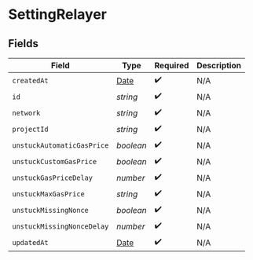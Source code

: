 # SettingRelayer


## Fields

| Field                                                                                         | Type                                                                                          | Required                                                                                      | Description                                                                                   |
| --------------------------------------------------------------------------------------------- | --------------------------------------------------------------------------------------------- | --------------------------------------------------------------------------------------------- | --------------------------------------------------------------------------------------------- |
| `createdAt`                                                                                   | [Date](https://developer.mozilla.org/en-US/docs/Web/JavaScript/Reference/Global_Objects/Date) | :heavy_check_mark:                                                                            | N/A                                                                                           |
| `id`                                                                                          | *string*                                                                                      | :heavy_check_mark:                                                                            | N/A                                                                                           |
| `network`                                                                                     | *string*                                                                                      | :heavy_check_mark:                                                                            | N/A                                                                                           |
| `projectId`                                                                                   | *string*                                                                                      | :heavy_check_mark:                                                                            | N/A                                                                                           |
| `unstuckAutomaticGasPrice`                                                                    | *boolean*                                                                                     | :heavy_check_mark:                                                                            | N/A                                                                                           |
| `unstuckCustomGasPrice`                                                                       | *boolean*                                                                                     | :heavy_check_mark:                                                                            | N/A                                                                                           |
| `unstuckGasPriceDelay`                                                                        | *number*                                                                                      | :heavy_check_mark:                                                                            | N/A                                                                                           |
| `unstuckMaxGasPrice`                                                                          | *string*                                                                                      | :heavy_check_mark:                                                                            | N/A                                                                                           |
| `unstuckMissingNonce`                                                                         | *boolean*                                                                                     | :heavy_check_mark:                                                                            | N/A                                                                                           |
| `unstuckMissingNonceDelay`                                                                    | *number*                                                                                      | :heavy_check_mark:                                                                            | N/A                                                                                           |
| `updatedAt`                                                                                   | [Date](https://developer.mozilla.org/en-US/docs/Web/JavaScript/Reference/Global_Objects/Date) | :heavy_check_mark:                                                                            | N/A                                                                                           |